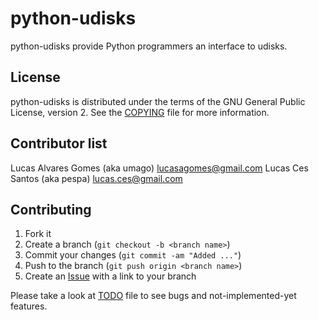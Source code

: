 python-udisks
=========

python-udisks provide Python programmers an interface to udisks.

License
-------

python-udisks is distributed under the terms of the GNU General Public License, version 2.
See the [COPYING][3] file for more information.

Contributor list
----------------

Lucas Alvares Gomes (aka umago) <lucasagomes@gmail.com>
Lucas Ces Santos (aka pespa) <lucas.ces@gmail.com>

Contributing
------------

1. Fork it
2. Create a branch (`git checkout -b <branch name>`)
3. Commit your changes (`git commit -am "Added ..."`)
4. Push to the branch (`git push origin <branch name>`)
5. Create an [Issue][1] with a link to your branch

Please take a look at [TODO][2] file to see bugs and not-implemented-yet 
features.

[1]: http://github.com/umago/python-udisks/issues
[2]: https://github.com/umago/python-udisks/blob/master/TODO
[3]: https://github.com/umago/python-udisks/blob/master/COPYING

